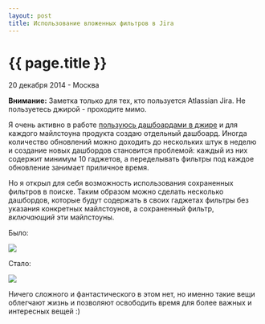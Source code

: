 ```yaml
---
layout: post
title: Использование вложенных фильтров в Jira
---
```


{{ page.title }}
================

<p class="meta">20 декабря 2014 - Москва</p>

**Внимание:**
Заметка только для тех, кто пользуется Atlassian Jira.
Не пользуетесь джирой - проходите мимо.

Я очень активно в работе [пользуюсь дашбоардами в джире](http://blog.bronevichok.ru/2014/03/18/Jira-gadgets.html)
и для каждого майлстоуна продукта создаю отдельный дашбоард.
Иногда количество обновлений можно доходить до нескольких штук в неделю
и создание новых дашбордов становится проблемой: каждый из них содержит минимум 10 гаджетов,
а переделывать фильтры под каждое обновление занимает приличное время.

Но я открыл для себя возможность использования сохраненных фильтров в поиске.
Таким образом можно сделать несколько дашбордов, которые будут содержать в своих гаджетах
фильтры без указания конкретных майлстоунов, а сохраненный фильтр, _включающий_ эти майлстоуны.

Было:

<img src="http://blog.bronevichok.ru/images/jira_before.png">

Стало:

<img src="http://blog.bronevichok.ru/images/jira_after.png">

Ничего сложного и фантастического в этом нет, но именно такие вещи облегчают жизнь
и позволяют освободить время для более важных и интересных вещей :)
<br>
